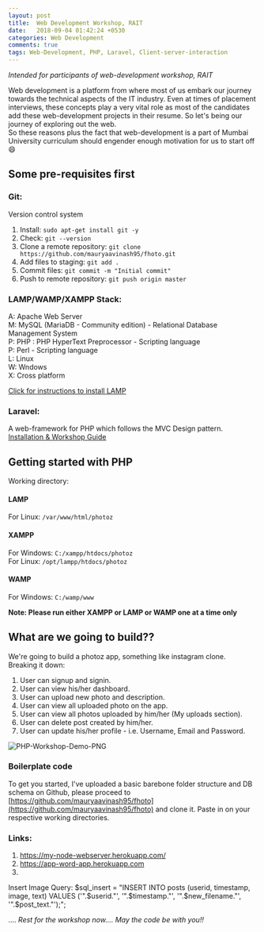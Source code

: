 ```yaml
---
layout: post
title:  Web Development Workshop, RAIT
date:   2018-09-04 01:42:24 +0530
categories: Web Development
comments: true
tags: Web-Development, PHP, Laravel, Client-server-interaction
---
```


*Intended for participants of web-development workshop, RAIT*

Web development is a platform from where most of us embark our journey towards the technical aspects of the IT industry. Even at times of placement interviews, these concepts play a very vital role as most of the candidates add these web-development projects in their resume. So let's being our journey of exploring out the web.    
So these reasons plus the fact that web-development is a part of Mumbai University curriculum should engender enough motivation for us to start off :smile:     

## Some pre-requisites first        
### Git:    
Version control system   
1. Install: `sudo apt-get install git -y`       
2. Check: `git --version`       
3. Clone a remote repository: `git clone https://github.com/mauryaavinash95/fhoto.git`        
4. Add files to staging: `git add .`        
5. Commit files: `git commit -m "Initial commit"`       
6. Push to remote repository: `git push origin master`      

### LAMP/WAMP/XAMPP Stack:
A: Apache Web Server        
M: MySQL (MariaDB - Community edition) - Relational Database Management System      
P: PHP : PHP HyperText Preprocessor - Scripting language        
P: Perl - Scripting language        
L: Linux        
W: Wndows       
X: Cross platform       

[Click for instructions to install LAMP](https://www.digitalocean.com/community/tutorials/how-to-install-linux-apache-mysql-php-lamp-stack-on-ubuntu-16-04)

### Laravel:
A web-framework for PHP which follows the MVC Design pattern.       
[Installation & Workshop Guide](https://docs.google.com/document/d/1ePFpExC7wl5UnZXLC4Ib2fJtzULQ1XoaQV-Y45CnWBA/edit?usp=sharing)

## Getting started with PHP
Working directory:    
#### LAMP      
For Linux: `/var/www/html/photoz`     
#### XAMPP      
For Windows: `C:/xampp/htdocs/photoz`     
For Linux: `/opt/lampp/htdocs/photoz`         
#### WAMP           
For Windows: `C:/wamp/www`          

<strong>Note: Please run either XAMPP or LAMP or WAMP one at a time only </strong>  

## What are we going to build??
We're going to build a photoz app, something like instagram clone.      
Breaking it down:           
1. User can signup and signin.
2. User can view his/her dashboard.
3. User can upload new photo and description.
4. User can view all uploaded photo on the app.
5. User can view all photos uploaded by him/her (My uploads section).
6. User can delete post created by him/her.
7. User can update his/her profile - i.e. Username, Email and Password.

![PHP-Workshop-Demo-PNG]({{site.baseurl}}/images/php-workshop/php-workshop.png)

### Boilerplate code
To get you started, I've uploaded a basic barebone folder structure and DB schema on Github, please proceed to [https://github.com/mauryaavinash95/fhoto](https://github.com/mauryaavinash95/fhoto) and clone it. Paste in on your respective working directories.     

### Links:
1. https://my-node-webserver.herokuapp.com/
2. https://app-word-app.herokuapp.com
3. 

Insert Image Query: $sql_insert = "INSERT INTO posts (userid, timestamp, image, text) VALUES ('".$userid."', '".$timestamp."', '".$new_filename."', '".$post_text."');";


.... *Rest for the workshop now....* 
*May the code be with you!!*













